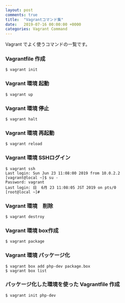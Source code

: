 ```yaml
---
layout: post
comments: true
title:  "Vagrantコマンド集"
date:   2019-07-16 00:00:00 +0000
categories: Vagrant Command
---
```

Vagrant でよく使うコマンドの一覧です。

### Vagrantfile 作成

```
$ vagrant init
```

### Vagrant 環境 起動

```
$ vagrant up
```

### Vagrant 環境 停止

```
$ vagrant halt
```

### Vagrant 環境 再起動

```
$ vagrant reload
```

### Vagrant 環境 SSHログイン

```
$ vagrant ssh
Last login: Sun Jun 23 11:08:00 2019 from 10.0.2.2
[vagrant@local ~]$ su -
Password: vagrant
Last login: 日  6月 23 11:08:05 JST 2019 on pts/0
[root@local ~]# 
```

### Vagrant 環境　削除

```
$ vagrant destroy
```

### Vagrant 環境 box作成

```
$ vagrant package

```

### Vagrant 環境 パッケージ化

```
$ vagrant box add php-dev package.box
$ vagrant box list
```

### パッケージ化した環境を使った Vagrantfile 作成

```
$ vagrant init php-dev
```